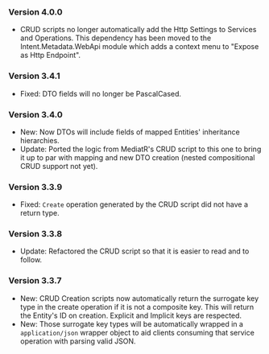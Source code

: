 ### Version 4.0.0

- CRUD scripts no longer automatically add the Http Settings to Services and Operations. This dependency has been moved to the Intent.Metadata.WebApi module which adds a context menu to "Expose as Http Endpoint".

### Version 3.4.1

- Fixed: DTO fields will no longer be PascalCased.

### Version 3.4.0

- New: Now DTOs will include fields of mapped Entities' inheritance hierarchies.
- Update: Ported the logic from MediatR's CRUD script to this one to bring it up to par with mapping and new DTO creation (nested compositional CRUD support not yet).

### Version 3.3.9

- Fixed: `Create` operation generated by the CRUD script did not have a return type.

### Version 3.3.8

- Update: Refactored the CRUD script so that it is easier to read and to follow.

### Version 3.3.7

- New: CRUD Creation scripts now automatically return the surrogate key type in the create operation if it is not a composite key. This will return the Entity's ID on creation. Explicit and Implicit keys are respected.
- New: Those surrogate key types will be automatically wrapped in a `application/json` wrapper object to aid clients consuming that service operation with parsing valid JSON.
